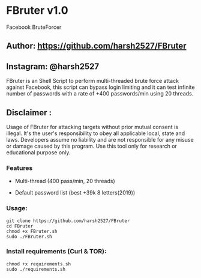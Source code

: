 # FBruter v1.0
Facebook BruteForcer

## Author: https://github.com/harsh2527/FBruter

## Instagram: @harsh2527

FBruter is an Shell Script to perform multi-threaded brute force attack against Facebook, this script can bypass login limiting and it can test infinite number of passwords with a rate of +400 passwords/min using 20 threads.

## Disclaimer :

Usage of FBruter for attacking targets without prior mutual consent is illegal. It's the user's responsibility to obey all applicable local, state and laws. Developers assume no liability and are not responsible for any misuse or damage caused by this program. Use this tool only for research or educational purpose only.



### Features
- Multi-thread (400 pass/min, 20 threads)

- Default password list (best +39k 8 letters(2019))


### Usage:
```
git clone https://github.com/harsh2527/FBruter
cd FBruter
chmod +x FBruter.sh
sudo ./FBruter.sh
```

### Install requirements (Curl & TOR):

```
chmod +x requirements.sh
sudo ./requirements.sh
```
